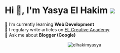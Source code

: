 # Hi 👋, I'm Yasya El Hakim ![](https://visitor-badge.glitch.me/badge?page_id=elhakimyasya.elhakimyasya)
🌱 I’m currently learning **Web Development**<br/>
📝 I regulary write articles on [EL Creative Academy](https://www.elcreativeacademy.com/)<br/>
💬 Ask me about **Blogger (Google)**<br/>

<p align="center"> <img src="https://github-readme-stats.vercel.app/api?username=elhakimyasya&show_icons=true&theme=gotham" alt="elhakimyasya" />
